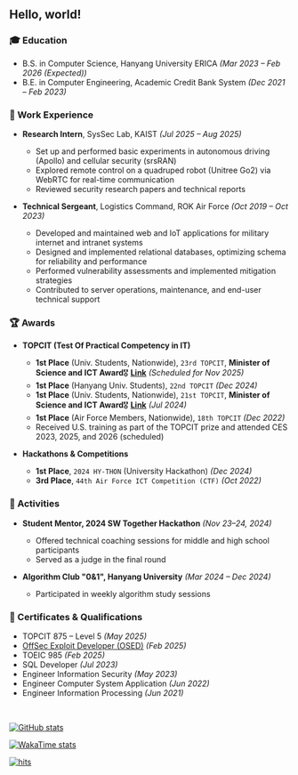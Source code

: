 ## Hello, world!

### 🎓 Education

- B.S. in Computer Science, Hanyang University ERICA _(Mar 2023 – Feb 2026 (Expected))_
- B.E. in Computer Engineering, Academic Credit Bank System _(Dec 2021 – Feb 2023)_

### 💼 Work Experience

- **Research Intern**, SysSec Lab, KAIST _(Jul 2025 – Aug 2025)_

  - Set up and performed basic experiments in autonomous driving (Apollo) and cellular security (srsRAN)
  - Explored remote control on a quadruped robot (Unitree Go2) via WebRTC for real-time communication
  - Reviewed security research papers and technical reports

- **Technical Sergeant**, Logistics Command, ROK Air Force _(Oct 2019 – Oct 2023)_
  - Developed and maintained web and IoT applications for military internet and intranet systems
  - Designed and implemented relational databases, optimizing schema for reliability and performance
  - Performed vulnerability assessments and implemented mitigation strategies
  - Contributed to server operations, maintenance, and end-user technical support

### 🏆 Awards

- **TOPCIT (Test Of Practical Competency in IT)**

  - **1st Place** (Univ. Students, Nationwide), `23rd TOPCIT`, **Minister of Science and ICT Award**🎖️ [**Link**](https://www.newshyu.com/news/articleView.html?idxno=1019453) _(Scheduled for Nov 2025)_
  - **1st Place** (Hanyang Univ. Students), `22nd TOPCIT` _(Dec 2024)_
  - **1st Place** (Univ. Students, Nationwide), `21st TOPCIT`, **Minister of Science and ICT Award**🎖️ [**Link**](https://www.ajunews.com/view/20240717170622813) _(Jul 2024)_
  - **1st Place** (Air Force Members, Nationwide), `18th TOPCIT` _(Dec 2022)_
  - Received U.S. training as part of the TOPCIT prize and attended CES 2023, 2025, and 2026 (scheduled)

- **Hackathons & Competitions**
  - **1st Place**, `2024 HY-THON` (University Hackathon) _(Dec 2024)_
  - **3rd Place**, `44th Air Force ICT Competition (CTF)` _(Oct 2022)_

### 🚩 Activities

- **Student Mentor, 2024 SW Together Hackathon** _(Nov 23–24, 2024)_

  - Offered technical coaching sessions for middle and high school participants
  - Served as a judge in the final round

- **Algorithm Club "0&1", Hanyang University** _(Mar 2024 – Dec 2024)_
  - Participated in weekly algorithm study sessions

### 📜 Certificates & Qualifications

- TOPCIT 875 – Level 5 _(May 2025)_
- [OffSec Exploit Developer (OSED)](https://credentials.offsec.com/8b8c6dff-790b-4d09-ba86-aa9e519e5b71#acc.q2niwjfm) _(Feb 2025)_
- TOEIC 985 _(Feb 2025)_
- SQL Developer _(Jul 2023)_
- Engineer Information Security _(May 2023)_
- Engineer Computer System Application _(Jun 2022)_
- Engineer Information Processing _(Jun 2021)_

<br>

[![GitHub stats](https://github-readme-stats.vercel.app/api?username=up2moon&show_icons=true)](https://github.com/anuraghazra/github-readme-stats)

[![WakaTime stats](https://github-readme-stats.vercel.app/api/wakatime?username=up2moon&layout=compact&hide=ini,swig,objective-c,smali,nginx%20configuration%20file,typescript,php,rust,makefile,git,git%20config,cshtml,csv,text,markdown,binary)](https://github.com/anuraghazra/github-readme-stats)

[![hits](https://myhits.vercel.app/api/hit/https%3A%2F%2Fgithub.com%2Fup2moon?color=blue&label=hits&size=small)](https://myhits.vercel.app)
